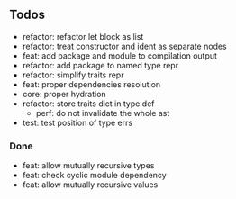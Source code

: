 ## Todos

- refactor: refactor let block as list
- refactor: treat constructor and ident as separate nodes
- feat: add package and module to compilation output
- refactor: add package to named type repr
- refactor: simplify traits repr
- feat: proper dependencies resolution
- core: proper hydration
- refactor: store traits dict in type def
  - perf: do not invalidate the whole ast
- test: test position of type errs

### Done

- feat: allow mutually recursive types
- feat: check cyclic module dependency
- feat: allow mutually recursive values
